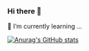 ### Hi there 👋


🌱 I’m currently learning ...

[![Anurag's GitHub stats](https://github-readme-stats.vercel.app/api?username=Silvhr)](https://github.com/anuraghazra/github-readme-stats)
